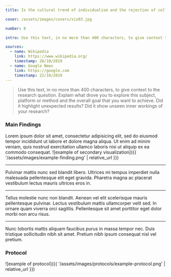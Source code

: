 ```yaml
---
title: Is the cultural trend of individualism and the rejection of collectivism a beneficial or detrimental trend?

cover: /assets/images/covers/viz03.jpg

number: 8

intro: Use this text, in no more than 400 characters, to give context to the research question. Explain what drove you to explore this subject, platform or method and the overall goal that you want to achieve. Did it highlight unexpected results? Did it show unseen inner workings of your research?

sources:
  - name: Wikipedia
    link: https://www.wikipedia.org/
    timestamp: 28/10/2019
  - name: Google News
    link: https://google.com
    timestamp: 22/10/2019
---
```


> Use this text, in no more than 400 characters, to give context to the research question. Explain what drove you to explore this subject, platform or method and the overall goal that you want to achieve. Did it highlight unexpected results? Did it show unseen inner workings of your research?

### Main Findings
Lorem ipsum dolor sit amet, consectetur adipisicing elit, sed do eiusmod tempor incididunt ut labore et dolore magna aliqua. Ut enim ad minim veniam, quis nostrud exercitation ullamco laboris nisi ut aliquip ex ea commodo consequat.
![example of secondary visualization]({{ '/assets/images/example-finding.png' | relative_url }})

***

Pulvinar mattis nunc sed blandit libero. Ultrices mi tempus imperdiet nulla malesuada pellentesque elit eget gravida. Pharetra magna ac placerat vestibulum lectus mauris ultrices eros in.

***

Tellus molestie nunc non blandit. Aenean vel elit scelerisque mauris pellentesque pulvinar. Lectus vestibulum mattis ullamcorper velit sed. In ornare quam viverra orci sagittis. Pellentesque sit amet porttitor eget dolor morbi non arcu risus.

***

Nunc lobortis mattis aliquam faucibus purus in massa tempor nec. Duis tristique sollicitudin nibh sit amet. Pretium nibh ipsum consequat nisl vel pretium.

### Protocol

![example of protocol]({{ '/assets/images/protocols/example-protocol.png' | relative_url }})
